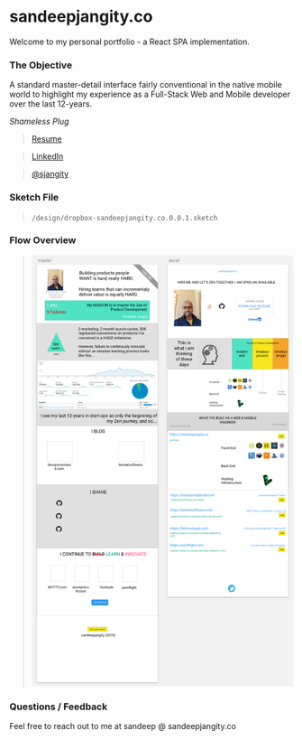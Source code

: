 # sandeepjangity.co

Welcome to my personal portfolio - a React SPA implementation.

### The Objective

A standard master-detail interface fairly conventional in the native mobile world to highlight my experience as a Full-Stack Web and Mobile developer over the last 12-years.

_Shameless Plug_

> [Resume](https://www.dropbox.com/s/vveohisfofnjuca/Sandeep-Jangity-Resume.pdf?dl=1)

> [LinkedIn](https://www.linkedin.com/in/sjangity/)

> [@sjangity](https://twitter.com/sjangity)

### Sketch File

> `/design/dropbox-sandeepjangity.co.0.0.1.sketch`

### Flow Overview

> ![Sketch](/design/flow.png)

### Questions / Feedback

Feel free to reach out to me at sandeep @ sandeepjangity.co
